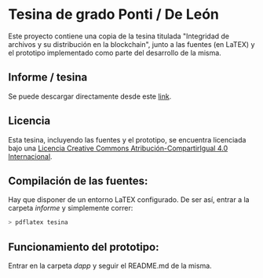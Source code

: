 # Tesina de grado Ponti / De León

Este proyecto contiene una copia de la tesina titulada "Integridad de archivos y su distribución en la blockchain", junto a las fuentes (en LaTEX) y el prototipo implementado como parte del desarrollo de la misma.

## Informe / tesina

Se puede descargar directamente desde este [link](https://github.com/lndl/tesinapontideleon/raw/master/informe/tesina.pdf).

## Licencia

Esta tesina, incluyendo las fuentes y el prototipo, se encuentra licenciada bajo una [Licencia Creative Commons Atribución-CompartirIgual 4.0 Internacional](http://creativecommons.org/licenses/by-sa/4.0/).

## Compilación de las fuentes:

Hay que disponer de un entorno LaTEX configurado. De ser así, entrar a la carpeta _informe_ y simplemente correr:

```bash
> pdflatex tesina
```

## Funcionamiento del prototipo:

Entrar en la carpeta _dapp_ y seguir el README.md de la misma.
